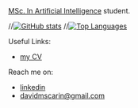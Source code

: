 ##

[MSc. In Artificial Intelligence](https://sigarra.up.pt/feup/en/cur_geral.cur_view?pv_ano_lectivo=2024&pv_curso_id=30901) student.

//[![GitHub stats](https://github-readme-stats.vercel.app/api?username=davidmscarin&show_icons=true&theme=transparent)](https://github.com/anuraghazra/github-readme-stats)
//[![Top Languages](https://github-readme-stats.vercel.app/api/top-langs/?username=davidmscarin&show_icons=true&theme=transparent)](https://github.com/anuraghazra/github-readme-stats)

Useful Links:
- [my CV](https://davidmscarin.github.io/)

Reach me on:
- [linkedin](https://www.linkedin.com/in/david-scarin-1a4224273/)
- davidmscarin@gmail.com
 

